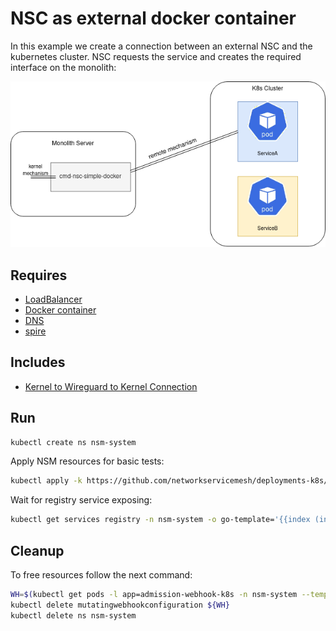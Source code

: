 # NSC as external docker container

In this example we create a connection between an external NSC and the kubernetes cluster.
NSC requests the service and creates the required interface on the monolith:

![NSC  k8s](./docker-NSC_k8s.png "NSC + k8s")

## Requires

- [LoadBalancer](../configuration/loadbalancer)
- [Docker container](./docker)
- [DNS](./dns)
- [spire](./spire)

## Includes

- [Kernel to Wireguard to Kernel Connection](./usecases/Kernel2Wireguard2Kernel)

## Run

```bash
kubectl create ns nsm-system
```

Apply NSM resources for basic tests:
```bash
kubectl apply -k https://github.com/networkservicemesh/deployments-k8s/examples/k8s_monolith/configuration/cluster?ref=287337a26de579d71898df9f61d5380b3b7f0e58
```

Wait for registry service exposing:
```bash
kubectl get services registry -n nsm-system -o go-template='{{index (index (index (index .status "loadBalancer") "ingress") 0) "ip"}}'
```

## Cleanup

To free resources follow the next command:
```bash
WH=$(kubectl get pods -l app=admission-webhook-k8s -n nsm-system --template '{{range .items}}{{.metadata.name}}{{"\n"}}{{end}}')
kubectl delete mutatingwebhookconfiguration ${WH}
kubectl delete ns nsm-system
```
